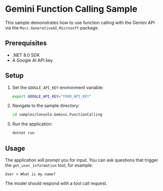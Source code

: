# Gemini Function Calling Sample

This sample demonstrates how to use function calling with the Gemini API via the `Mscc.GenerativeAI.Microsoft` package.

## Prerequisites

- .NET 8.0 SDK
- A Google AI API key

## Setup

1.  Set the `GOOGLE_API_KEY` environment variable:
    ```bash
    export GOOGLE_API_KEY="YOUR_API_KEY"
    ```
2.  Navigate to the sample directory:
    ```bash
    cd samples/Console.Gemini.FunctionCalling
    ```
3.  Run the application:
    ```bash
    dotnet run
    ```

## Usage

The application will prompt you for input. You can ask questions that trigger the `get_user_information` tool, for example:

```
User > What is my name?
```

The model should respond with a tool call request.
